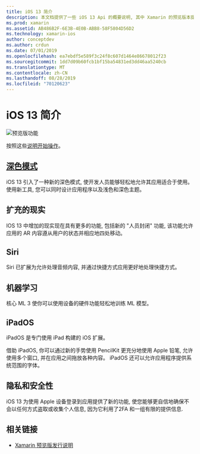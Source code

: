 ```yaml
---
title: iOS 13 简介
description: 本文档提供了一些 iOS 13 Api 的概要说明, 其中 Xamarin 的预览版本提供了C#绑定。
ms.prod: xamarin
ms.assetid: AB486B2F-6E3B-4E0B-ABB8-58F5804D56D2
ms.technology: xamarin-ios
author: conceptdev
ms.author: crdun
ms.date: 07/01/2019
ms.openlocfilehash: ea7ebdf5e589f3c24f8c607d1464e86678012f23
ms.sourcegitcommit: 1dd7d09b60fcb1bf15ba54831ed3dd46aa5240cb
ms.translationtype: MT
ms.contentlocale: zh-CN
ms.lasthandoff: 08/28/2019
ms.locfileid: "70120623"
---
```

# <a name="introduction-to-ios-13"></a>iOS 13 简介

![预览版功能](~/media/shared/preview.png)

按照这些[说明开始操作](~/ios/platform/ios13/get-started.md)。

## <a name="dark-modedark-modemd"></a>[深色模式](dark-mode.md)

iOS 13 引入了一种新的深色模式, 使开发人员能够轻松地允许其应用适合于使用。 使用新工具, 您可以同时设计应用程序以及浅色和深色主题。

## <a name="augmented-reality"></a>扩充的现实

IOS 13 中增加的现实现在具有更多的功能, 包括新的 "人员封闭" 功能, 该功能允许应用的 AR 内容遵从用户的状态并相应地四处移动。

## <a name="siri"></a>Siri

Siri 已扩展为允许处理音频内容, 并通过快捷方式应用更好地处理快捷方式。

## <a name="machine-learning"></a>机器学习

核心 ML 3 使你可以使用设备的硬件功能轻松地训练 ML 模型。

## <a name="ipados"></a>iPadOS

iPadOS 是专门使用 iPad 构建的 iOS 扩展。

借助 iPadOS, 你可以通过新的手势使用 PencilKit 更充分地使用 Apple 铅笔, 允许使用多个窗口, 并在应用之间拖放各种内容。 iPadOS 还可以允许应用程序提供系统范围的字体。

## <a name="privacy-and-security"></a>隐私和安全性

iOS 13 为使用 Apple 设备登录到应用提供了新的功能, 使您能够更自信地确保不会以任何方式盗取或收集个人信息, 因为它利用了2FA 和一组有限的提供信息.

## <a name="related-links"></a>相关链接

- [Xamarin 预览版发行说明](/xamarin/ios/release-notes/12/12.99)
